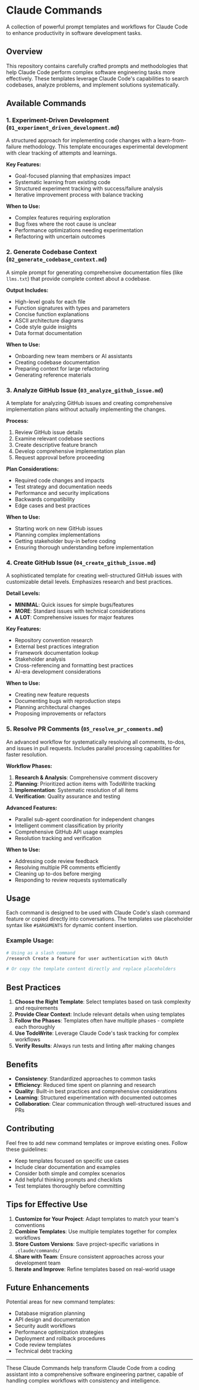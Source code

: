 # Claude Commands

A collection of powerful prompt templates and workflows for Claude Code to enhance productivity in software development tasks.

## Overview

This repository contains carefully crafted prompts and methodologies that help Claude Code perform complex software engineering tasks more effectively. These templates leverage Claude Code's capabilities to search codebases, analyze problems, and implement solutions systematically.

## Available Commands

### 1. Experiment-Driven Development (`01_experiment_driven_development.md`)

A structured approach for implementing code changes with a learn-from-failure methodology. This template encourages experimental development with clear tracking of attempts and learnings.

**Key Features:**
- Goal-focused planning that emphasizes impact
- Systematic learning from existing code
- Structured experiment tracking with success/failure analysis
- Iterative improvement process with balance tracking

**When to Use:**
- Complex features requiring exploration
- Bug fixes where the root cause is unclear
- Performance optimizations needing experimentation
- Refactoring with uncertain outcomes

### 2. Generate Codebase Context (`02_generate_codebase_context.md`)

A simple prompt for generating comprehensive documentation files (like `llms.txt`) that provide complete context about a codebase.

**Output Includes:**
- High-level goals for each file
- Function signatures with types and parameters
- Concise function explanations
- ASCII architecture diagrams
- Code style guide insights
- Data format documentation

**When to Use:**
- Onboarding new team members or AI assistants
- Creating codebase documentation
- Preparing context for large refactoring
- Generating reference materials

### 3. Analyze GitHub Issue (`03_analyze_github_issue.md`)

A template for analyzing GitHub issues and creating comprehensive implementation plans without actually implementing the changes.

**Process:**
1. Review GitHub issue details
2. Examine relevant codebase sections
3. Create descriptive feature branch
4. Develop comprehensive implementation plan
5. Request approval before proceeding

**Plan Considerations:**
- Required code changes and impacts
- Test strategy and documentation needs
- Performance and security implications
- Backwards compatibility
- Edge cases and best practices

**When to Use:**
- Starting work on new GitHub issues
- Planning complex implementations
- Getting stakeholder buy-in before coding
- Ensuring thorough understanding before implementation

### 4. Create GitHub Issue (`04_create_github_issue.md`)

A sophisticated template for creating well-structured GitHub issues with customizable detail levels. Emphasizes research and best practices.

**Detail Levels:**
- **MINIMAL**: Quick issues for simple bugs/features
- **MORE**: Standard issues with technical considerations
- **A LOT**: Comprehensive issues for major features

**Key Features:**
- Repository convention research
- External best practices integration
- Framework documentation lookup
- Stakeholder analysis
- Cross-referencing and formatting best practices
- AI-era development considerations

**When to Use:**
- Creating new feature requests
- Documenting bugs with reproduction steps
- Planning architectural changes
- Proposing improvements or refactors

### 5. Resolve PR Comments (`05_resolve_pr_comments.md`)

An advanced workflow for systematically resolving all comments, to-dos, and issues in pull requests. Includes parallel processing capabilities for faster resolution.

**Workflow Phases:**
1. **Research & Analysis**: Comprehensive comment discovery
2. **Planning**: Prioritized action items with TodoWrite tracking
3. **Implementation**: Systematic resolution of all items
4. **Verification**: Quality assurance and testing

**Advanced Features:**
- Parallel sub-agent coordination for independent changes
- Intelligent comment classification by priority
- Comprehensive GitHub API usage examples
- Resolution tracking and verification

**When to Use:**
- Addressing code review feedback
- Resolving multiple PR comments efficiently
- Cleaning up to-dos before merging
- Responding to review requests systematically

## Usage

Each command is designed to be used with Claude Code's slash command feature or copied directly into conversations. The templates use placeholder syntax like `#$ARGUMENTS` for dynamic content insertion.

### Example Usage:

```bash
# Using as a slash command
/research Create a feature for user authentication with OAuth

# Or copy the template content directly and replace placeholders
```

## Best Practices

1. **Choose the Right Template**: Select templates based on task complexity and requirements
2. **Provide Clear Context**: Include relevant details when using templates
3. **Follow the Phases**: Templates often have multiple phases - complete each thoroughly
4. **Use TodoWrite**: Leverage Claude Code's task tracking for complex workflows
5. **Verify Results**: Always run tests and linting after making changes

## Benefits

- **Consistency**: Standardized approaches to common tasks
- **Efficiency**: Reduced time spent on planning and research
- **Quality**: Built-in best practices and comprehensive considerations
- **Learning**: Structured experimentation with documented outcomes
- **Collaboration**: Clear communication through well-structured issues and PRs

## Contributing

Feel free to add new command templates or improve existing ones. Follow these guidelines:
- Keep templates focused on specific use cases
- Include clear documentation and examples
- Consider both simple and complex scenarios
- Add helpful thinking prompts and checklists
- Test templates thoroughly before committing

## Tips for Effective Use

1. **Customize for Your Project**: Adapt templates to match your team's conventions
2. **Combine Templates**: Use multiple templates together for complex workflows
3. **Store Custom Versions**: Save project-specific variations in `.claude/commands/`
4. **Share with Team**: Ensure consistent approaches across your development team
5. **Iterate and Improve**: Refine templates based on real-world usage

## Future Enhancements

Potential areas for new command templates:
- Database migration planning
- API design and documentation
- Security audit workflows
- Performance optimization strategies
- Deployment and rollback procedures
- Code review templates
- Technical debt tracking

---

These Claude Commands help transform Claude Code from a coding assistant into a comprehensive software engineering partner, capable of handling complex workflows with consistency and intelligence.